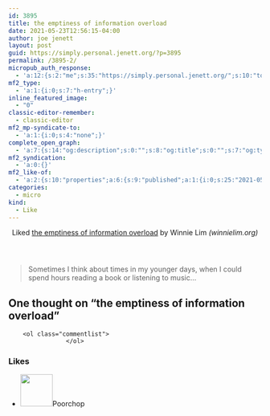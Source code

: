 ```yaml
---
id: 3895
title: the emptiness of information overload
date: 2021-05-23T12:56:15-04:00
author: joe jenett
layout: post
guid: https://simply.personal.jenett.org/?p=3895
permalink: /3895-2/
micropub_auth_response:
  - 'a:12:{s:2:"me";s:35:"https://simply.personal.jenett.org/";s:10:"token_type";s:6:"Bearer";s:4:"uuid";s:36:"1616ae3d-7caf-4764-a335-f6ff25801d22";s:5:"scope";s:20:"create delete update";s:9:"issued_by";s:62:"https://simply.personal.jenett.org/wp-json/indieauth/1.0/token";s:9:"client_id";s:20:"https://omnibear.com";s:11:"client_name";s:8:"Omnibear";s:11:"client_icon";s:29:"https://omnibear.com/logo.svg";s:9:"issued_at";i:1619428303;s:4:"user";s:1:"1";s:13:"last_accessed";i:1621788725;s:7:"last_ip";s:14:"76.112.130.179";}'
mf2_type:
  - 'a:1:{i:0;s:7:"h-entry";}'
inline_featured_image:
  - "0"
classic-editor-remember:
  - classic-editor
mf2_mp-syndicate-to:
  - 'a:1:{i:0;s:4:"none";}'
complete_open_graph:
  - 'a:7:{s:14:"og:description";s:0:"";s:8:"og:title";s:0:"";s:7:"og:type";s:0:"";s:12:"twitter:card";s:7:"summary";s:15:"twitter:creator";s:0:"";s:19:"twitter:description";s:0:"";s:8:"og:image";s:0:"";}'
mf2_syndication:
  - 'a:0:{}'
mf2_like-of:
  - 'a:2:{s:10:"properties";a:6:{s:9:"published";a:1:{i:0;s:25:"2021-05-21T05:22:56+00:00";}s:7:"summary";a:1:{i:0;s:114:"Sometimes I think about times in my younger days, when I could spend hours reading a book or listening to music...";}s:4:"name";a:1:{i:0;s:37:"the emptiness of information overload";}s:3:"url";a:1:{i:0;s:68:"https://winnielim.org/journal/the-emptiness-of-information-overload/";}s:11:"publication";a:1:{i:0;s:13:"winnielim.org";}s:6:"author";a:2:{s:4:"type";a:1:{i:0;s:6:"h-card";}s:10:"properties";a:2:{s:4:"name";a:1:{i:0;s:10:"Winnie Lim";}s:3:"url";a:1:{i:0;s:22:"https://winnielim.org/";}}}}s:4:"type";s:4:"cite";}'
categories:
  - micro
kind:
  - Like
---
```

<section class="response u-like-of h-cite"><header><span class="kind-display-text">Liked</span> <a href="https://winnielim.org/journal/the-emptiness-of-information-overload/" class="p-name u-url">the emptiness of information overload</a> by <span class="h-card p-author">Winnie Lim</span> <em>(<span class="p-publication">winnielim.org</span>)</em></header>
<blockquote class="e-summary">Sometimes I think about times in my younger days, when I could spend hours reading a book or listening to music...</blockquote>

<h2 id="comments-title">One thought on “the emptiness of information overload”		</h2>

		
		<ol class="commentlist">
					</ol>
<div class="likes">
	<h3>Likes</h3>
	<ul class="mention-list linkback-like"><li class="webmention even thread-even depth-1 linkback-like-single u-like h-cite h-entry p-comment comment" id="comment-524">
<span class="p-author h-card"><a class="u-url" title="Poorchop liked this like on unseensounds.com." href="http://unseensounds.com/"><img alt="" src="https://unseensounds.com/img/avatar.jpg" srcset="https://unseensounds.com/img/avatar.jpg 2x" class="avatar avatar-64 photo avatar-default local-avatar u-photo" itemprop="image" loading="lazy" width="64" height="64"></a><span class="hide-name p-name">Poorchop</span></span><a class="u-url" href="http://unseensounds.com/notes/2021/05/23/information-overload.html"></a>
</li></ul></div>